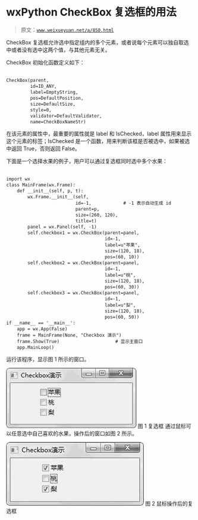 # wxPython CheckBox 复选框的用法

> 原文：[`www.weixueyuan.net/a/850.html`](http://www.weixueyuan.net/a/850.html)

CheckBox 复选框允许选中指定组内的多个元素，或者说每个元素可以独自取选中或者没有选中这两个值，与其他元素无关。

CheckBox 初始化函数定义如下：

```

CheckBox(parent,
         id=ID_ANY,
         label=EmptyString,
         pos=DefaultPosition,
         size=DefaultSize,
         style=0,
         validator=DefaultValidator,
         name=CheckBoxNameStr)
```

在该元素的属性中，最重要的属性就是 label 和 IsChecked，label 属性用来显示这个元素的标签；IsChecked 是一个函数，用来判断该框是否被选中，如果被选中返回 True，否则返回 False。

下面是一个选择水果的例子，用户可以通过复选框同时选中多个水果：

```

import wx
class MainFrame(wx.Frame):
    def __init__(self, p, t):
        wx.Frame.__init__(self,
                          id=-1,            # -1 表示自动生成 id
                          parent=p,
                          size=(260, 120),
                          title=t)
        panel = wx.Panel(self, -1)
        self.checkbox1 = wx.CheckBox(parent=panel,
                                     id=-1,
                                     label=u"苹果",
                                     size=(120, 18),
                                     pos=(60, 10))
        self.checkbox2 = wx.CheckBox(parent=panel,
                                     id=-1,
                                     label=u"桃",
                                     size=(120, 18),
                                     pos=(60, 30))
        self.checkbox3 = wx.CheckBox(parent=panel,
                                     id=-1,
                                     label=u"梨",
                                     size=(120, 18),
                                     pos=(60, 50))
if __name__ == '__main__':
    app = wx.App(False)
    frame = MainFrame(None, "Checkbox 演示")
    frame.Show(True)                     # 显示主窗口
    app.MainLoop()
```

运行该程序，显示图 1 所示的窗口。

![](img/1de0b08067e870c6258fb44112b3b81b.png)
图 1 复选框
通过鼠标可以任意选中自己喜欢的水果，操作后的窗口如图 2 所示。

![](img/f45d2aed3a022a58da783773aa36ab1d.png)
图 2 鼠标操作后的复选框